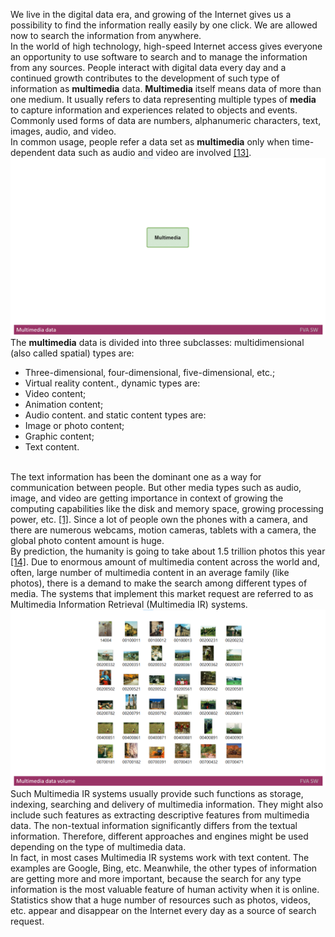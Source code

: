 We live in the digital data era, and growing of the Internet gives us a possibility to find the information really easily by one click. We are allowed now to search the information from anywhere.
</br>
In the world of high technology, high-speed Internet access gives everyone an opportunity to use software to search and to manage the information from any sources. 
People interact with digital data every day and a continued growth contributes to the development of such type of information as **multimedia** data. **Multimedia** itself means data of more than one medium. 
It usually refers to data representing multiple types of **media** to capture information and experiences related to objects and events. Commonly used forms of data are numbers, alphanumeric characters, text, images, audio, and video. 
</br>
In common usage, people refer a data set as **multimedia** only when time-dependent data such as audio and video are involved [[13]](./REFERENCES.md).
<img src="Images/Multimediadata.gif" alt="Multimediadata.gif"/>
The **multimedia** data is divided into three subclasses: 
multidimensional (also called spatial) types are:
* Three-dimensional, four-dimensional, five-dimensional, etc.;
* Virtual reality content.,
dynamic types are:
* Video content;
* Animation content;
* Audio content.
and static content types are: 
* Image or photo content;
* Graphic content;
* Text content.
</br></br>

The text information has been the dominant one as a way for communication between people. But other media types such as audio, image, and video are getting importance in context of growing the computing capabilities like the disk and memory space, growing processing power, etc. [[1]](./REFERENCES.md). 
Since a lot of people own the phones with a camera, and there are numerous webcams, motion cameras, tablets with a camera, the global photo content amount is huge. 
</br>
By prediction, the humanity is going to take about 1.5 trillion photos this year [[14]](./REFERENCES.md). 
Due to enormous amount of multimedia content across the world and, often, large number of multimedia content in an average family (like photos), there is a demand to make the search among different types of media. 
The systems that implement this market request are referred to as Multimedia Information Retrieval (Multimedia IR) systems. 
<img src="Images/Multimediadatavolume.png" alt="Multimediadatavolume.png" />
Such Multimedia IR systems usually provide such functions as storage, indexing, searching and delivery of multimedia information. 
They might also include such features as extracting descriptive features from multimedia data. 
The non-textual information significantly differs from the textual information. 
Therefore, different approaches and engines might be used depending on the type of multimedia data. 
</br>
In fact, in most cases Multimedia IR systems work with text content. The examples are Google, Bing, etc. 
Meanwhile, the other types of information are getting more and more important, because the search for any type information is the most valuable feature of human activity when it is online. 
Statistics show that a huge number of resources such as photos, videos, etc. appear and disappear on the Internet every day as a source of search request.